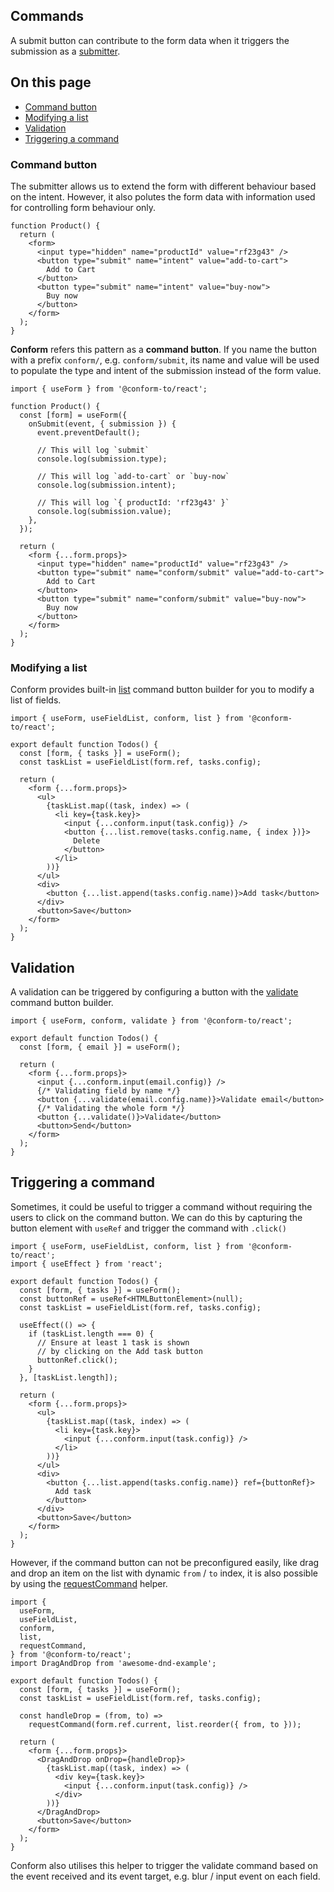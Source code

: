 ## Commands

A submit button can contribute to the form data when it triggers the submission as a [submitter](https://developer.mozilla.org/en-US/docs/Web/API/SubmitEvent/submitter).

## On this page

- [Command button](#command-button)
- [Modifying a list](#modifying-a-list)
- [Validation](#validation)
- [Triggering a command](#triggering-a-command)

### Command button

The submitter allows us to extend the form with different behaviour based on the intent. However, it also polutes the form data with information used for controlling form behaviour only.

```tsx
function Product() {
  return (
    <form>
      <input type="hidden" name="productId" value="rf23g43" />
      <button type="submit" name="intent" value="add-to-cart">
        Add to Cart
      </button>
      <button type="submit" name="intent" value="buy-now">
        Buy now
      </button>
    </form>
  );
}
```

**Conform** refers this pattern as a **command button**. If you name the button with a prefix `conform/`, e.g. `conform/submit`, its name and value will be used to populate the type and intent of the submission instead of the form value.

```tsx
import { useForm } from '@conform-to/react';

function Product() {
  const [form] = useForm({
    onSubmit(event, { submission }) {
      event.preventDefault();

      // This will log `submit`
      console.log(submission.type);

      // This will log `add-to-cart` or `buy-now`
      console.log(submission.intent);

      // This will log `{ productId: 'rf23g43' }`
      console.log(submission.value);
    },
  });

  return (
    <form {...form.props}>
      <input type="hidden" name="productId" value="rf23g43" />
      <button type="submit" name="conform/submit" value="add-to-cart">
        Add to Cart
      </button>
      <button type="submit" name="conform/submit" value="buy-now">
        Buy now
      </button>
    </form>
  );
}
```

### Modifying a list

Conform provides built-in [list](../packages/conform-react/README.md#list) command button builder for you to modify a list of fields.

```tsx
import { useForm, useFieldList, conform, list } from '@conform-to/react';

export default function Todos() {
  const [form, { tasks }] = useForm();
  const taskList = useFieldList(form.ref, tasks.config);

  return (
    <form {...form.props}>
      <ul>
        {taskList.map((task, index) => (
          <li key={task.key}>
            <input {...conform.input(task.config)} />
            <button {...list.remove(tasks.config.name, { index })}>
              Delete
            </button>
          </li>
        ))}
      </ul>
      <div>
        <button {...list.append(tasks.config.name)}>Add task</button>
      </div>
      <button>Save</button>
    </form>
  );
}
```

## Validation

A validation can be triggered by configuring a button with the [validate](../packages/conform-react/README.md#validate) command button builder.

```tsx
import { useForm, conform, validate } from '@conform-to/react';

export default function Todos() {
  const [form, { email }] = useForm();

  return (
    <form {...form.props}>
      <input {...conform.input(email.config)} />
      {/* Validating field by name */}
      <button {...validate(email.config.name)}>Validate email</button>
      {/* Validating the whole form */}
      <button {...validate()}>Validate</button>
      <button>Send</button>
    </form>
  );
}
```

## Triggering a command

Sometimes, it could be useful to trigger a command without requiring the users to click on the command button. We can do this by capturing the button element with `useRef` and trigger the command with `.click()`

```tsx
import { useForm, useFieldList, conform, list } from '@conform-to/react';
import { useEffect } from 'react';

export default function Todos() {
  const [form, { tasks }] = useForm();
  const buttonRef = useRef<HTMLButtonElement>(null);
  const taskList = useFieldList(form.ref, tasks.config);

  useEffect(() => {
    if (taskList.length === 0) {
      // Ensure at least 1 task is shown
      // by clicking on the Add task button
      buttonRef.click();
    }
  }, [taskList.length]);

  return (
    <form {...form.props}>
      <ul>
        {taskList.map((task, index) => (
          <li key={task.key}>
            <input {...conform.input(task.config)} />
          </li>
        ))}
      </ul>
      <div>
        <button {...list.append(tasks.config.name)} ref={buttonRef}>
          Add task
        </button>
      </div>
      <button>Save</button>
    </form>
  );
}
```

However, if the command button can not be preconfigured easily, like drag and drop an item on the list with dynamic `from` / `to` index, it is also possible by using the [requestCommand](../packages/conform-react/README.md#requestCommand) helper.

```tsx
import {
  useForm,
  useFieldList,
  conform,
  list,
  requestCommand,
} from '@conform-to/react';
import DragAndDrop from 'awesome-dnd-example';

export default function Todos() {
  const [form, { tasks }] = useForm();
  const taskList = useFieldList(form.ref, tasks.config);

  const handleDrop = (from, to) =>
    requestCommand(form.ref.current, list.reorder({ from, to }));

  return (
    <form {...form.props}>
      <DragAndDrop onDrop={handleDrop}>
        {taskList.map((task, index) => (
          <div key={task.key}>
            <input {...conform.input(task.config)} />
          </div>
        ))}
      </DragAndDrop>
      <button>Save</button>
    </form>
  );
}
```

Conform also utilises this helper to trigger the validate command based on the event received and its event target, e.g. blur / input event on each field.
